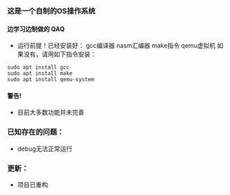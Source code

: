 ### 这是一个自制的OS操作系统
#### 边学习边制做的 QAQ
  * 运行前提！已经安装好： gcc编译器 nasm汇编器 make指令 qemu虚拟机    如果没有，请用如下指令安装：
  ```
  sudo apt install gcc
  sudo apt install make
  sudo apt install qemu-system
  ```
#### 警告!
  * 目前大多数功能并未完善

### 已知存在的问题：
  * debug无法正常运行

### 更新：
  * 项目已重构



